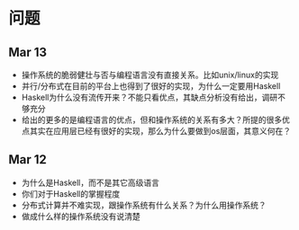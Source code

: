 # 问题

## Mar 13
* 操作系统的脆弱健壮与否与编程语言没有直接关系。比如unix/linux的实现
* 并行/分布式在目前的平台上也得到了很好的实现，为什么一定要用Haskell
* Haskell为什么没有流传开来？不能只看优点，其缺点分析没有给出，调研不够充分
* 给出的更多的是编程语言的优点，但和操作系统的关系有多大？所提的很多优点其实在应用层已经有很好的实现，那么为什么要做到os层面，其意义何在？

## Mar 12
* 为什么是Haskell，而不是其它高级语言
* 你们对于Haskell的掌握程度
* 分布式计算并不难实现，跟操作系统有什么关系？为什么用操作系统？
* 做成什么样的操作系统没有说清楚
